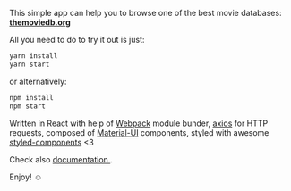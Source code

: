 This simple app can help you to browse one of the best movie databases: **[themoviedb.org](http://themoviedb.org)**

All you need to do to try it out is just:
````javascript
yarn install
yarn start
````

or alternatively:
````javascript
npm install
npm start
````

Written in React with help of [Webpack](https://webpack.js.org/) module bunder,  [axios](https://github.com/axios/axios) for HTTP requests, composed of [Material-UI](http://www.material-ui.com/#/) components, styled with awesome [styled-components](https://www.styled-components.com) <3

Check also [documentation ](https://github.com/aanti/movie-db/blob/master/DOCUMENTATION.md).

Enjoy! &#9786;
